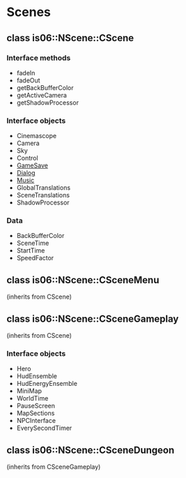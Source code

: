 Scenes
======

class is06::NScene::CScene
--------------------------

### Interface methods

* fadeIn
* fadeOut
* getBackBufferColor
* getActiveCamera
* getShadowProcessor

### Interface objects

* Cinemascope
* Camera
* Sky
* Control
* [GameSave](/doc/api/save.md)
* [Dialog](/doc/api/dialog_interface.md)
* [Music](/doc/api/music_reference.md)
* GlobalTranslations
* SceneTranslations
* ShadowProcessor

### Data

* BackBufferColor
* SceneTime
* StartTime
* SpeedFactor

class is06::NScene::CSceneMenu
------------------------------
(inherits from CScene)

class is06::NScene::CSceneGameplay
----------------------------------
(inherits from CScene)

### Interface objects

* Hero
* HudEnsemble
* HudEnergyEnsemble
* MiniMap
* WorldTime
* PauseScreen
* MapSections
* NPCInterface
* EverySecondTimer

class is06::NScene::CSceneDungeon
---------------------------------
(inherits from CSceneGameplay)